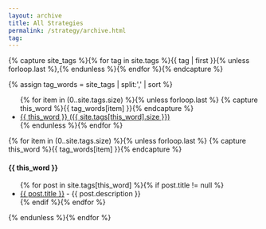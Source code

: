 ```yaml
---
layout: archive
title: All Strategies
permalink: /strategy/archive.html
tag: 
---
```


<!-- Get the tag name for every tag on the site and set them to the `site_tags` variable. -->
{% capture site_tags %}{% for tag in site.tags %}{{ tag | first }}{% unless forloop.last %},{% endunless %}{% endfor %}{% endcapture %}

<!-- `tag_words` is a sorted array of the tag names. -->
{% assign tag_words = site_tags | split:',' | sort %}

<!-- List of all tags -->
<ul class="tags">
  {% for item in (0..site.tags.size) %}{% unless forloop.last %}
    {% capture this_word %}{{ tag_words[item] }}{% endcapture %}
    <li>
      <a href="#{{ this_word | cgi_escape }}" class="tag">{{ this_word }}
        <span>({{ site.tags[this_word].size }})</span>
      </a>
    </li>
  {% endunless %}{% endfor %}
</ul>

<div class="post-content">
<!-- Posts by Tag -->

{% for item in (0..site.tags.size) %}{% unless forloop.last %}
{% capture this_word %}{{ tag_words[item] }}{% endcapture %}
<h4 id="{{ this_word | cgi_escape }}">{{ this_word }}</h4>
 <ul>
{% for post in site.tags[this_word] %}{% if post.title != null %}
<li>
<a href="{{ site.baseurl }}/{{ post.url }}">{{ post.title }}</a> - {{ post.description }}
</li>
{% endif %}{% endfor %}</ul>
{% endunless %}{% endfor %}
</div>